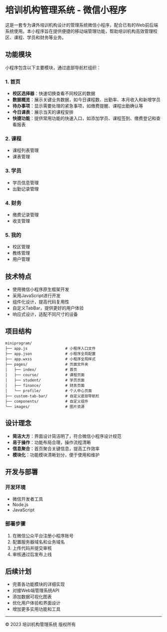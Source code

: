 # 培训机构管理系统 - 微信小程序

这是一套专为课外培训机构设计的管理系统微信小程序，配合已有的Web前后端系统使用。本小程序旨在提供便捷的移动端管理功能，帮助培训机构高效管理校区、课程、学员和财务等业务。

## 功能模块

小程序包含以下主要模块，通过底部导航栏组织：

### 1. 首页

- **校区选择器**：快速切换查看不同校区的数据
- **数据概览**：展示关键业务数据，如今日课程数、出勤率、本月收入和新增学员
- **待办事项**：显示需要处理的紧急事项，如缴费提醒、课程出勤确认等
- **今日课表**：展示当天的课程安排
- **快捷功能**：提供常用功能的快速入口，如添加学员、课程签到、缴费登记和查看报表

### 2. 课程

- 课程列表管理
- 课表管理

### 3. 学员

- 学员信息管理
- 出勤记录管理

### 4. 财务

- 缴费记录管理
- 收支管理

### 5. 我的

- 校区管理
- 教练管理
- 用户管理


## 技术特点

- 使用微信小程序原生框架开发
- 采用JavaScript进行开发
- 组件化设计，提高代码复用性
- 自定义TabBar，提供更好的用户体验
- 响应式设计，适配不同尺寸的设备

## 项目结构

```
miniprogram/
├── app.js                 # 小程序入口文件
├── app.json               # 小程序全局配置
├── app.wxss               # 小程序全局样式
├── pages/                 # 页面文件夹
│   ├── index/             # 首页
│   ├── course/            # 课程页面
│   ├── student/           # 学员页面
│   ├── finance/           # 财务页面
│   └── profile/           # 个人中心页面
├── custom-tab-bar/        # 自定义底部导航栏
├── components/            # 自定义组件
└── images/                # 图片资源
```

## 设计理念

- **简洁大方**：界面设计简洁明了，符合微信小程序设计规范
- **易于操作**：功能布局合理，操作流程清晰
- **信息聚合**：首页聚合关键信息，提高工作效率
- **模块化**：功能模块清晰划分，便于使用和维护

## 开发与部署

### 开发环境

- 微信开发者工具
- Node.js
- JavaScript

### 部署步骤

1. 在微信公众平台注册小程序账号
2. 配置服务器域名和业务域名
3. 上传代码并提交审核
4. 审核通过后发布上线

## 后续计划

- 完善各功能模块的详细实现
- 对接Web端管理系统API
- 添加数据可视化图表
- 优化用户体验和界面设计
- 增加更多实用功能和工具

---

© 2023 培训机构管理系统 版权所有 